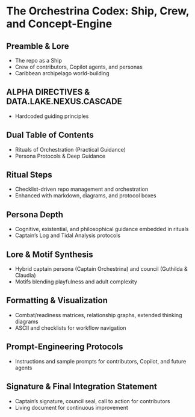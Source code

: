 # The Orchestrina Codex: Ship, Crew, and Concept-Engine

## Preamble & Lore
- The repo as a Ship
- Crew of contributors, Copilot agents, and personas
- Caribbean archipelago world-building

## ALPHA DIRECTIVES & DATA.LAKE.NEXUS.CASCADE
- Hardcoded guiding principles

## Dual Table of Contents
- Rituals of Orchestration (Practical Guidance)
- Persona Protocols & Deep Guidance

## Ritual Steps
- Checklist-driven repo management and orchestration
- Enhanced with markdown, diagrams, and protocol boxes

## Persona Depth
- Cognitive, existential, and philosophical guidance embedded in rituals
- Captain’s Log and Tidal Analysis protocols

## Lore & Motif Synthesis
- Hybrid captain persona (Captain Orchestrina) and council (Guthilda & Claudia)
- Motifs blending playfulness and adult complexity

## Formatting & Visualization
- Combat/readiness matrices, relationship graphs, extended thinking diagrams
- ASCII and checklists for workflow navigation

## Prompt-Engineering Protocols
- Instructions and sample prompts for contributors, Copilot, and future agents

## Signature & Final Integration Statement
- Captain’s signature, council seal, call to action for contributors
- Living document for continuous improvement